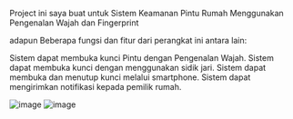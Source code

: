 Project ini saya buat untuk Sistem Keamanan Pintu Rumah Menggunakan Pengenalan Wajah dan Fingerprint


adapun Beberapa fungsi dan fitur dari perangkat ini antara lain:

Sistem dapat membuka kunci Pintu dengan Pengenalan Wajah.
Sistem dapat membuka kunci dengan menggunakan sidik jari.
Sistem dapat membuka dan menutup kunci melalui smartphone.
Sistem dapat mengirimkan notifikasi kepada pemilik rumah.

![image](https://github.com/nauvalm37/Source-code_Face-Recognation-and-fingerprint/assets/76589198/63f543f4-00b2-4e42-a2a0-7166e85b8c31)
![image](https://github.com/nauvalm37/Source-code_Face-Recognation-and-fingerprint/assets/76589198/afba6fee-6a97-4113-b2a8-112f92d55f0e)

